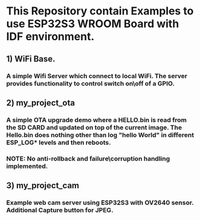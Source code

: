 # This Repository contain Examples to use ESP32S3 WROOM Board with IDF environment.
## **1) WiFi Base.**
### A simple Wifi Server which connect to local WiFi. The server provides functionality to control switch on\off of a GPIO.
## **2) my_project_ota**
### A simple OTA upgrade demo where a HELLO.bin is read from the SD CARD and updated on top of the current image. The Hello.bin does nothing other than log "hello World" in different ESP_LOG* levels and then reboots.
### NOTE: No anti-rollback and failure\corruption handling implemented.
## **3) my_project_cam**
### Example web cam server using ESP32S3 with OV2640 sensor. Additional Capture button for JPEG.
  
